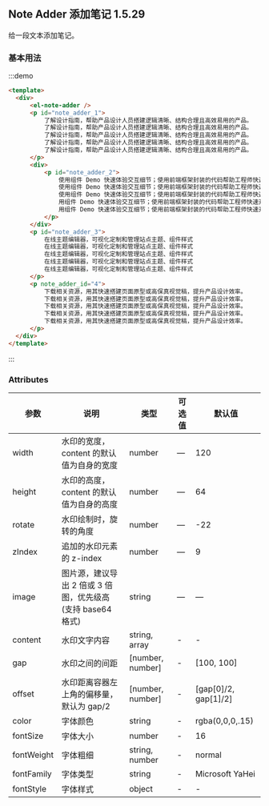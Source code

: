 ## Note Adder 添加笔记 <el-tag>1.5.29</el-tag>

给一段文本添加笔记。

### 基本用法

:::demo
```html
<template>
  <div>
      <el-note-adder />
      <p id="note_adder_1">
          了解设计指南，帮助产品设计人员搭建逻辑清晰、结构合理且高效易用的产品。
          了解设计指南，帮助产品设计人员搭建逻辑清晰、结构合理且高效易用的产品。
          了解设计指南，帮助产品设计人员搭建逻辑清晰、结构合理且高效易用的产品。
          了解设计指南，帮助产品设计人员搭建逻辑清晰、结构合理且高效易用的产品。
          了解设计指南，帮助产品设计人员搭建逻辑清晰、结构合理且高效易用的产品。
      </p>
      <div>
          <p id="note_adder_2">
              使用组件 Demo 快速体验交互细节；使用前端框架封装的代码帮助工程师快速开发。
              使用组件 Demo 快速体验交互细节；使用前端框架封装的代码帮助工程师快速开发。
              使用组件 Demo 快速体验交互细节；使用前端框架封装的代码帮助工程师快速开发。
              用组件 Demo 快速体验交互细节；使用前端框架封装的代码帮助工程师快速开发。
              用组件 Demo 快速体验交互细节；使用前端框架封装的代码帮助工程师快速开发。
          </p>
      </div>
      <p id="note_adder_3">
          在线主题编辑器，可视化定制和管理站点主题、组件样式
          在线主题编辑器，可视化定制和管理站点主题、组件样式
          在线主题编辑器，可视化定制和管理站点主题、组件样式
          在线主题编辑器，可视化定制和管理站点主题、组件样式
          在线主题编辑器，可视化定制和管理站点主题、组件样式
      </p>
      <p note_adder_id="4">
          下载相关资源，用其快速搭建页面原型或高保真视觉稿，提升产品设计效率。
          下载相关资源，用其快速搭建页面原型或高保真视觉稿，提升产品设计效率。
          下载相关资源，用其快速搭建页面原型或高保真视觉稿，提升产品设计效率。
          下载相关资源，用其快速搭建页面原型或高保真视觉稿，提升产品设计效率。
          下载相关资源，用其快速搭建页面原型或高保真视觉稿，提升产品设计效率。
      </p>
  </div>
</template>
```
:::

### Attributes
| 参数      | 说明          | 类型      | 可选值                           | 默认值  |
|---------- |-------------- |---------- |--------------------------------  |-------- |
| width | 水印的宽度，content 的默认值为自身的宽度 | number | — | 120 |
| height | 水印的高度，content 的默认值为自身的高度 | number | — | 64 |
| rotate | 水印绘制时，旋转的角度 | number | — | -22 |
| zIndex | 追加的水印元素的 z-index | number | — | 9 |
| image | 图片源，建议导出 2 倍或 3 倍图，优先级高 (支持 base64 格式)	 | string | — | — |
| content | 水印文字内容	 | string, array | - | - |
| gap | 水印之间的间距	 | [number, number] | - | [100, 100]	 |
| offset | 水印距离容器左上角的偏移量，默认为 gap/2 | [number, number] | - | [gap[0]/2, gap[1]/2] |
| color | 字体颜色	 | string | - | rgba(0,0,0,.15) |
| fontSize | 字体大小	 | number | - | 16 |
| fontWeight | 字体粗细	 | string, number | - | normal |
| fontFamily | 字体类型		 | string | - | Microsoft YaHei |
| fontStyle | 字体样式			 | object | - | - |
